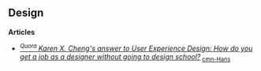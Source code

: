 ## Design

**Articles**
- [<sup>*Quora* </sup>*Karen X. Cheng's answer to User Experience Design: How do you get a job as a designer without going to design school?*](http://quora.com/Design/User-Experience-Design-How-do-you-get-a-job-as-a-designer-without-going-to-design-school/answer/Karen-X.-Cheng)<sub> [cmn-Hans](http://uisdc.com/designer-self-study-2)</sub>
